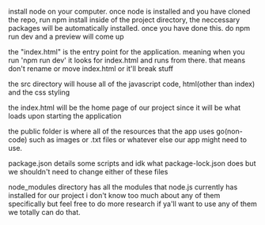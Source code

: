 install node on your computer. once node is installed and you have cloned the repo, run npm install inside of the project directory,
the neccessary packages will be automatically installed. once you
have done this. do npm run dev and a preview will come up

the "index.html" is the entry point for the application. meaning when you run 'npm run dev' it
looks for index.html and runs from there. that means don't rename or move index.html 
or it'll break stuff

the src directory will house all of the javascript code, html(other than index) and the css
styling

the index.html will be the home page of our project since it will be what loads upon
starting the application

the public folder is where all of the resources that the app uses go(non-code) 
such as images or .txt files or whatever else our app might need to use.

package.json details some scripts and idk what package-lock.json does but we shouldn't 
need to change either of these files

node_modules directory has all the modules that node.js currently has installed for our project
i don't know too much about any of them specifically but feel free to do more research
if ya'll want to use any of them we totally can do that.